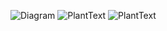 ![Diagram](http://www.plantuml.com/plantuml/png/encoded-diagram-text)
![PlantText](https://www.planttext.com/api/plantuml/png/SoWkIImgAStDuU9ApaaiBbPmpClCJSofvb9Gq5N8IynDLR1I22ufoinB1ufeA-JcbwLgQ7BLGXKxPHQbL8Cbqd8gaSJTCeip8EB5vPcvO0c8kGesDRgwO6qe0Y3rN5mEgNafG9S00000)
![PlantText](https://www.planttext.com/api/plantuml/png/SoWkIImgAStDuU9AJ2x9Br88BKujuYejJarEB4vLKFB9Jy_CKr98B5O8TJP420Ud9XObPq35ZRYuG9eKTEr0YXIi5790cf34Z81YnM0TN5mEgNafGDi0)

